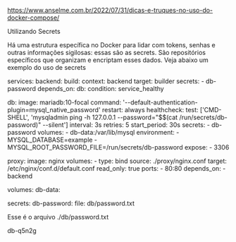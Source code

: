 https://www.anselme.com.br/2022/07/31/dicas-e-truques-no-uso-do-docker-compose/

Utilizando Secrets

Há uma estrutura específica no Docker para lidar com tokens, senhas e outras informações sigilosas: essas são as secrets. São repositórios específicos que organizam e encriptam esses dados. Veja abaixo um exemplo do uso de secrets

services:
  backend:
    build:
      context: backend
      target: builder
    secrets:
      - db-password
    depends_on:
      db:
        condition: service_healthy

  db:
    image: mariadb:10-focal
    command: '--default-authentication-plugin=mysql_native_password'
    restart: always
    healthcheck:
      test: ['CMD-SHELL', 'mysqladmin ping -h 127.0.0.1 --password="$$(cat /run/secrets/db-password)" --silent']
      interval: 3s
      retries: 5
      start_period: 30s
    secrets:
      - db-password
    volumes:
      - db-data:/var/lib/mysql
    environment:
      - MYSQL_DATABASE=example
      - MYSQL_ROOT_PASSWORD_FILE=/run/secrets/db-password
    expose:
      - 3306

  proxy:
    image: nginx
    volumes:
      - type: bind
        source: ./proxy/nginx.conf
        target: /etc/nginx/conf.d/default.conf
        read_only: true
    ports:
      - 80:80
    depends_on: 
      - backend

volumes:
  db-data:

secrets:
  db-password:
    file: db/password.txt

Esse é o arquivo ./db/password.txt

db-q5n2g

